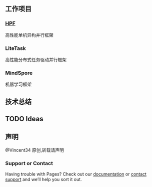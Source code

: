 ## 工作项目
### [HPF](HPF.md)
高性能单机异构并行框架

### LiteTask
高性能分布式任务驱动并行框架

### MindSpore
机器学习框架

## 技术总结

## TODO Ideas

## 声明
@Vincent34 原创,转载请声明

### Support or Contact
Having trouble with Pages? Check out our [documentation](https://help.github.com/pages) or [contact support](https://github.com/contact) and we’ll help you sort it out.
